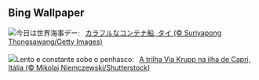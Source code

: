 ## Bing Wallpaper
![](https://www.bing.com/th?id=OHR.MaritimeDay_JA-JP6354094674_UHD.jpg&w=1000)今日は世界海事デー:&nbsp;&ensp;[カラフルなコンテナ船, タイ (© Suriyapong Thongsawang/Getty Images)](https://www.bing.com/th?id=OHR.MaritimeDay_JA-JP6354094674_UHD.jpg)
<br><br/>
![](https://www.bing.com/th?id=OHR.CapriKrupp_PT-BR6134486389_UHD.jpg&w=1000)Lento e constante sobe o penhasco:&nbsp;&ensp;[A trilha Via Krupp na ilha de Capri, Itália (© Mikolaj Niemczewski/Shutterstock)](https://www.bing.com/th?id=OHR.CapriKrupp_PT-BR6134486389_UHD.jpg)
<br><br/>

